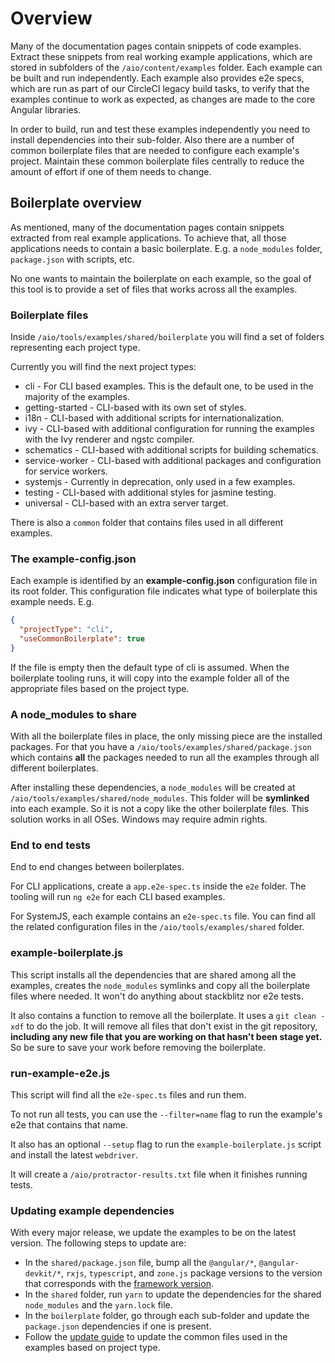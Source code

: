 # Overview

Many of the documentation pages contain snippets of code examples. Extract these snippets from
real working example applications, which are stored in subfolders of the `/aio/content/examples`
folder. Each example can be built and run independently. Each example also provides e2e specs, which
are run as part of our CircleCI legacy build tasks, to verify that the examples continue to work as
expected, as changes are made to the core Angular libraries.

In order to build, run and test these examples independently you need to install dependencies into
their sub-folder. Also there are a number of common boilerplate files that are needed to configure
each example's project. Maintain these common boilerplate files centrally to reduce the amount
of effort if one of them needs to change.

## Boilerplate overview

As mentioned, many of the documentation pages contain snippets extracted from real example applications.
To achieve that, all those applications needs to contain a basic boilerplate. E.g. a `node_modules`
folder, `package.json` with scripts, etc.

No one wants to maintain the boilerplate on each example, so the goal of this tool is to provide a set of files that works across all the examples.

### Boilerplate files

Inside `/aio/tools/examples/shared/boilerplate` you will find a set of folders representing each project type.

Currently you will find the next project types:

* cli - For CLI based examples. This is the default one, to be used in the majority of the examples.
* getting-started - CLI-based with its own set of styles.
* i18n - CLI-based with additional scripts for internationalization.
* ivy - CLI-based with additional configuration for running the examples with the Ivy renderer and ngstc compiler.
* schematics - CLI-based with additional scripts for building schematics.
* service-worker - CLI-based with additional packages and configuration for service workers.
* systemjs - Currently in deprecation, only used in a few examples.
* testing - CLI-based with additional styles for jasmine testing.
* universal - CLI-based with an extra server target.

There is also a `common` folder that contains files used in all different examples.

### The example-config.json

Each example is identified by an **example-config.json** configuration file in its root folder.
This configuration file indicates what type of boilerplate this example needs. E.g.

```json
{
  "projectType": "cli",
  "useCommonBoilerplate": true
}
```

If the file is empty then the default type of cli is assumed.
When the boilerplate tooling runs, it will copy into the example folder all of the appropriate files based on the project type.

### A node_modules to share

With all the boilerplate files in place, the only missing piece are the installed packages. For
that you have a `/aio/tools/examples/shared/package.json` which contains **all** the packages
needed to run all the examples through all different boilerplates.

After installing these dependencies, a `node_modules` will be created at
`/aio/tools/examples/shared/node_modules`. This folder will be **symlinked** into each example.
So it is not a copy like the other boilerplate files. This solution works in all OSes. Windows
may require admin rights.

### End to end tests

End to end changes between boilerplates.

For CLI applications, create a `app.e2e-spec.ts` inside the `e2e` folder. The tooling will run
`ng e2e` for each CLI based examples.

For SystemJS, each example contains an `e2e-spec.ts` file. You can find all the related configuration files
in the `/aio/tools/examples/shared` folder.

### example-boilerplate.js

This script installs all the dependencies that are shared among all the examples, creates the
`node_modules` symlinks and copy all the boilerplate files where needed. It won't do anything
about stackblitz nor e2e tests.

It also contains a function to remove all the boilerplate. It uses a `git clean -xdf` to do
the job. It will remove all files that don't exist in the git repository, **including any
new file that you are working on that hasn't been stage yet.** So be sure to save your work
before removing the boilerplate.

### run-example-e2e.js

This script will find all the `e2e-spec.ts` files and run them.

To not run all tests, you can use the `--filter=name` flag to run the example's e2e that contains
that name.

It also has an optional `--setup` flag to run the `example-boilerplate.js` script and install
the latest `webdriver`.

It will create a `/aio/protractor-results.txt` file when it finishes running tests.

### Updating example dependencies

With every major release, we update the examples to be on the latest version. The following steps to update are:

* In the `shared/package.json` file, bump all the `@angular/*`, `@angular-devkit/*`, `rxjs`, `typescript`, and `zone.js` package versions to the version that corresponds with the [framework version](../../../package.json).
* In the `shared` folder, run `yarn` to update the dependencies for the shared `node_modules` and the `yarn.lock` file.
* In the `boilerplate` folder, go through each sub-folder and update the `package.json` dependencies if one is present.
* Follow the [update guide](./shared/boilerplate/UPDATING_CLI.md) to update the common files used in the examples based on project type.